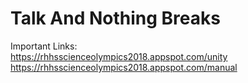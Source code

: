 # Talk And Nothing Breaks

Important Links:  
https://rhhsscienceolympics2018.appspot.com/unity  
https://rhhsscienceolympics2018.appspot.com/manual
